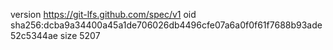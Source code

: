 version https://git-lfs.github.com/spec/v1
oid sha256:dcba9a34400a45a1de706026db4496cfe07a6a0f0f61f7688b93ade52c5344ae
size 5207
